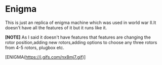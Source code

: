 # Enigma
This is just an replica of enigma machine which was used in world war II.It doesn't have all the features of it but it runs like it.

**[NOTE]**
As I said it doesn't have features that features are changing the rotor position,adding new rotors,adding options to choose any three rotors from 4-5 rotors, plugbox etc.

[ENIGMA(https://j.gifs.com/nx8mj7.gif)]
